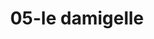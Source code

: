 ---
title: 05-le damigelle
image: 05-le damigelle.jpg
brand: Le-damigelle-di-Caroline-M
layout: vestito
---